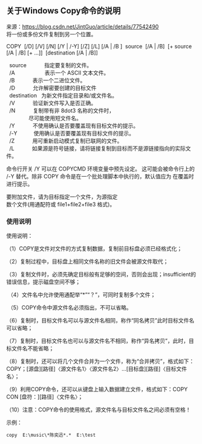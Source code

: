 ## 关于Windows Copy命令的说明
来源：https://blog.csdn.net/JintGuo/article/details/77542490<br />
将一份或多份文件复制到另一个位置。<br />

COPY  [/D] [/V] [/N] [/Y | /-Y] [/Z] [/L] [/A | /B ]  source  [/A | /B]  [+ source [/A | /B] [+ ...]]  [destination [/A | /B]]<br />

  source            指定要复制的文件。<br />
  /A                    表示一个 ASCII 文本文件。<br />
  /B            表示一个二进位文件。<br />
  /D            允许解密要创建的目标文件<br />
  destination   为新文件指定目录和/或文件名。<br />
  /V            验证新文件写入是否正确。<br />
  /N            复制带有非 8dot3 名称的文件时，<br />
               尽可能使用短文件名。<br />
  /Y            不使用确认是否要覆盖现有目标文件的提示。<br />
  /-Y           使用确认是否要覆盖现有目标文件的提示。<br />
  /Z            用可重新启动模式复制已联网的文件。<br />
  /L            如果源是符号链接，请将链接复制到目标而不是源链接指向的实际文件。<br />

命令行开关 /Y 可以在 COPYCMD 环境变量中预先设定。
这可能会被命令行上的 /-Y 替代。除非 COPY
命令是在一个批处理脚本中执行的，默认值应为
在覆盖时进行提示。

要附加文件，请为目标指定一个文件，为源指定<br />
数个文件(用通配符或 file1+file2+file3 格式)。<br />
### 使用说明<br />
使用说明：<br />

（1）COPY是文件对文件的方式复制数据，复制前目标盘必须已经格式化；<br />

（2）复制过程中，目标盘上相同文件名称的旧文件会被源文件取代；<br />

（3）复制文件时，必须先确定目标般有足够的空间，否则会出现；insufficient的错误信息，提示磁盘空间不够；<br />

 （4）文件名中允许使用通配举“*”“？”，可同时复制多个文件；<br />

 （5）COPY命令中源文件名必须指出，不可以省略。<br />

（6）复制时，目标文件名可以与源文件名相同，称作“同名拷贝”此时目标文件名可以省略；<br />

（7）复制时，目标文件名也可以与源文件名不相同，称作“异名拷贝”，此时，目标文件名不能省略；<br />

（8）复制时，还可以将几个文件合并为一个文件，称为“合并拷贝”，格式如下：COPY；[源盘][路径]〈源文件名1〉〈源文件名2〉…[目标盘][路径]〈目标文件名〉；<br />

（9）利用COPY命令，还可以从键盘上输入数据建立文件，格式如下：COPY CON [盘符：][路径]〈文件名〉；<br />

（10）注意：COPY命令的使用格式，源文件名与目标文件名之间必须有空格！<br />

示例：<br />
```
copy  E:\music\*陈奕迅*.*  E:\test
```

